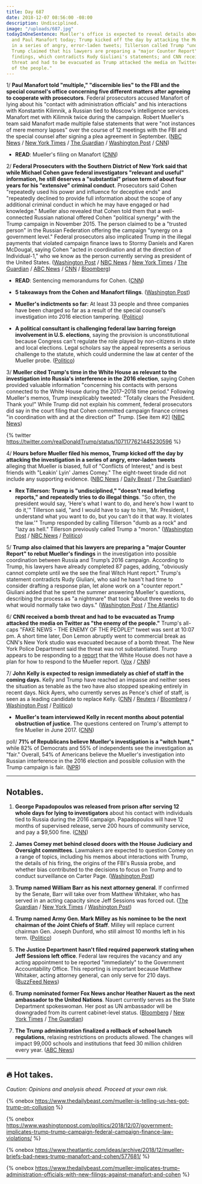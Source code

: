 ```yaml
---
title: Day 687
date: 2018-12-07 08:56:00 -08:00
description: Undisciplined.
image: "/uploads/687.jpg"
todayInOneSentence: Mueller's office is expected to reveal details about Michael Cohen
  and Paul Manafort today; Trump kicked off the day by attacking the Mueller investigation
  in a series of angry, error-laden tweets; Tillerson called Trump "undisciplined";
  Trump claimed that his lawyers are preparing a "major Counter Report" to rebut Mueller's
  findings, which contradicts Rudy Giuliani's statements; and CNN received a bomb
  threat and had to be evacuated as Trump attacked the media on Twitter as "the enemy
  of the people."
---
```


1/ **Paul Manafort told "multiple," "discernible lies" to the FBI and the special counsel's office concerning five different matters after agreeing to cooperate with prosecutors**. Federal prosecutors accused Manafort of lying about his "contact with administration officials" and his interactions with Konstantin Kilimnik, a Russian tied to Moscow's intelligence services. Manafort met with Kilimnik twice during the campaign. Robert Mueller's team said Manafort made multiple false statements that were "not instances of mere memory lapses" over the course of 12 meetings with the FBI and the special counsel after signing a plea agreement in September. ([NBC News](https://www.nbcnews.com/politics/politics-news/paul-manafort-lied-mueller-about-contacts-trump-administration-n945181) / [New York Times](https://www.nytimes.com/2018/12/07/us/politics/manafort-special-counsel-lies.html) / [The Guardian](https://www.theguardian.com/us-news/2018/dec/07/paul-manafort-mueller-special-counsel-filing) / [Washington Post](https://www.washingtonpost.com/politics/mueller-says-manafort-told-discernible-lies-including-about-contacts-with-employee-alleged-to-have-russian-intelligence-ties/2018/12/07/3c9c6172-f99c-11e8-863c-9e2f864d47e7_story.html) / [CNN](https://www.cnn.com/2018/12/07/politics/paul-manafort-robert-mueller-donald-trump/index.html))

* **READ**: Mueller's filing on Manafort ([CNN](https://www.cnn.com/2018/12/07/politics/mueller-manafort-filing/index.html))

2/ **Federal Prosecuters with the Southern District of New York said that while Michael Cohen gave federal investigators "relevant and useful" information, he still deserves a "substantial" prison term of about four years for his "extensive" criminal conduct**. Prosecutors said Cohen "repeatedly used his power and influence for deceptive ends" and "repeatedly declined to provide full information about the scope of any additional criminal conduct in which he may have engaged or had knowledge." Mueller also revealed that Cohen told them that a well-connected Russian national offered Cohen "political synergy" with the Trump campaign in November 2015. The person claimed to be a "trusted person" in the Russian Federation offering the campaign "synergy on a government level." Federal prosecutors also implicated Trump in the illegal payments that violated campaign finance laws to Stormy Daniels and Karen McDougal, saying Cohen "acted in coordination and at the direction of Individual-1," who we know as the person currently serving as president of the United States. ([Washington Post](https://www.washingtonpost.com/world/national-security/federal-prosecutors-recommend-substantial-prison-term-for-former-trump-lawyer-michael-cohen/2018/12/07/e144f248-f7f3-11e8-8c9a-860ce2a8148f_story.html) / [NBC News](https://www.nbcnews.com/politics/politics-news/prosecutors-recommend-substantial-term-imprisonment-michael-cohen-n945191) / [New York Times](https://www.nytimes.com/2018/12/07/nyregion/michael-cohen-sentence.html) / [The Guardian](https://www.theguardian.com/us-news/2018/dec/07/michael-cohen-trump-former-fixer-prison-time) / [ABC News](https://abcnews.go.com/Politics/feds-recommend-substantial-term-imprisonment-michael-cohen-trumps/story?id=59677788) / [CNN](https://www.cnn.com/2018/12/07/politics/michael-cohen-robert-mueller-donald-trump/index.html) / [Bloomberg](https://www.bloomberg.com/news/articles/2018-12-07/trump-ex-lawyer-cohen-should-get-prison-time-u-s-tells-judge))

* **READ**: Sentencing memorandums for Cohen. ([CNN](https://www.cnn.com/2018/12/07/politics/cohen-sentencing-memos/index.html))

* **5 takeaways from the Cohen and Manafort filings**. ([Washington Post](https://www.washingtonpost.com/politics/2018/12/07/takeaways-michael-cohen-sentencing-filings/))

* **Mueller's indictments so far**: At least 33 people and three companies have been charged so far as a result of the special counsel’s investigation into 2016 election tampering. ([Politico](https://www.politico.com/interactives/2018/interactive_mueller-indictments-russia-cohen-manafort/))

* **A political consultant is challenging federal law barring foreign involvement in U.S. elections**, saying the provision is unconstitutional because Congress can't regulate the role played by non-citizens in state and local elections. Legal scholars say the appeal represents a serious challenge to the statute, which could undermine the law at center of the Mueller probe. ([Politico](https://www.politico.com/story/2018/12/08/the-legal-battle-that-could-undermine-law-at-center-of-mueller-probe-1052217))

3/ **Mueller cited Trump's time in the White House as relevant to the investigation into Russia's interference in the 2016 election**, saying Cohen provided valuable information "concerning his contacts with persons connected to the White House during the 2017–2018 time period." Following Mueller's memos, Trump inexplicably tweeted: "Totally clears the President. Thank you!" While Trump did not explain his comment, federal prosecutors did say in the court filing that Cohen committed campaign finance crimes "in coordination with and at the direction of" Trump. \[See item #2\] ([NBC News](https://www.nbcnews.com/news/us-news/court-filings-present-trump-key-figure-multiple-federal-investigations-n945521))

{% twitter https://twitter.com/realDonaldTrump/status/1071177621445230596 %}

4/ **Hours before Mueller filed his memos, Trump kicked off the day by attacking the investigation in a series of angry, error-laden tweets** alleging that Mueller is biased, full of "Conflicts of Interest," and is best friends with "Leakin' Lyin' James Comey." The eight-tweet tirade did not include any supporting evidence. ([NBC News](https://www.nbcnews.com/politics/white-house/trump-goes-tweetstorm-new-mueller-reports-n945151) / [Daily Beast](https://www.thedailybeast.com/trump-attacks-mueller-team-conflicts-of-interest-as-manafort-cohen-filings-loom) / [The Guardian](https://www.theguardian.com/us-news/2018/dec/07/mueller-filings-light-trump-russia-collusion-manafort-cohen))

* **Rex Tillerson: Trump is "undisciplined," "doesn't read briefing reports," and repeatedly tries to do illegal things**. "So often, the president would say, 'Here's what I want to do, and here's how I want to do it,'" Tillerson said, "and I would have to say to him, 'Mr. President, I understand what you want to do, but you can't do it that way. It violates the law.'" Trump responded by calling Tillerson "dumb as a rock" and "lazy as hell." Tillerson previously called Trump a "moron." ([Washington Post](https://www.washingtonpost.com/politics/2018/12/07/rex-tillerson-trump-undisciplined-doesnt-like-read-tries-do-illegal-things/) / [NBC News](https://www.nbcnews.com/politics/politics-news/tillerson-says-he-often-had-tell-trump-his-directive-violates-n945176) / [Politico](https://www.politico.com/story/2018/12/07/trump-tillerson-dumb-lazy-1051485))

5/ **Trump also claimed that his lawyers are preparing a "major Counter Report" to rebut Mueller's findings** in the investigation into possible coordination between Russia and Trump’s 2016 campaign. According to Trump, his lawyers have already completed 87 pages, adding, "obviously cannot complete until we the see the final Witch Hunt report." Trump's statement contradicts Rudy Giuliani, who said he hasn't had time to consider drafting a response plan, let alone work on a "counter report." Giuliani added that he spent the summer answering Mueller's questions, describing the process as "a nightmare" that took "about three weeks to do what would normally take two days." ([Washington Post](https://www.washingtonpost.com/politics/trump-unleashes-fresh-tirade-against-mueller-ahead-of-key-court-filings-expected-friday/2018/12/07/4ba2d57c-fa12-11e8-863c-9e2f864d47e7_story.html) / [The Atlantic](https://www.theatlantic.com/politics/archive/2018/12/trump-white-house-has-no-plan-counter-mueller-report/577417/))

6/ **CNN received a bomb threat and had to be evacuated as Trump attacked the media on Twitter as "the enemy of the people."** Trump's all-caps "FAKE NEWS - THE ENEMY OF THE PEOPLE!" tweet was sent at 10:07 pm. A short time later, Don Lemon abruptly went to commercial break as CNN's New York studio was evacuated because of a bomb threat. The New York Police Department said the threat was not substantiated. Trump appears to be responding to a [report](https://www.theatlantic.com/politics/archive/2018/12/trump-white-house-has-no-plan-counter-mueller-report/577417/) that the White House does not have a plan for how to respond to the Mueller report. ([Vox](https://www.vox.com/2018/12/7/18130370/cnn-bomb-threat-trump-tweets-fake-news) / [CNN](https://www.cnn.com/2018/12/06/us/cnn-new-york-bomb-threat-evacuation/index.html))

7/ **John Kelly is expected to resign immediately as chief of staff in the coming days.** Kelly and Trump have reached an impasse and neither sees the situation as tenable as the two have also stopped speaking entirely in recent days. Nick Ayers, who currently serves as Pence's chief of staff, is seen as a leading candidate to replace Kelly. ([CNN](https://www.cnn.com/2018/12/07/politics/john-kelly-chief-of-staff-donald-trump/index.html) / [Reuters](https://www.reuters.com/article/us-usa-trump-kelly-idUSKBN1O61DV) / [Bloomberg](https://www.bloomberg.com/news/articles/2018-12-07/john-kelly-s-white-house-exit-seen-as-certain-ayers-may-get-job) / [Washington Post](https://www.washingtonpost.com/politics/trump-announces-changes-to-his-cabinet-white-house-chief-of-staff-may-be-gone-soon/2018/12/07/fc64830a-fa1d-11e8-863c-9e2f864d47e7_story.html) / [Politico](https://www.politico.com/story/2018/12/07/john-kelly-resign-white-house-1049705))

* **Mueller's team interviewed Kelly in recent months about potential obstruction of justice**. The questions centered on Trump's attempt to fire Mueller in June 2017. ([CNN](https://www.cnn.com/2018/12/07/politics/robert-mueller-john-kelly-obstruction-investigation/index.html))

poll/ **71% of Republicans believe Mueller's investigation is a "witch hunt,"** while 82% of Democrats and 55% of independents see the investigation as "fair." Overall, 54% of Americans believe the Mueller's investigation into Russian interference in the 2016 election and possible collusion with the Trump campaign is fair. ([NPR](https://www.npr.org/2018/12/07/674315848/poll-republicans-are-only-group-that-mostly-sees-mueller-probe-as-a-witch-hunt))

---

## Notables.

1. **George Papadopoulos was released from prison after serving 12 whole days for lying to investigators** about his contact with individuals tied to Russia during the 2016 campaign. Papadopoulos will have 12 months of supervised release, serve 200 hours of community service, and pay a $9,500 fine. ([CNN](https://www.cnn.com/2018/12/07/politics/george-papadopoulos-prison/index.html))

2. **James Comey met behind closed doors with the House Judiciary and Oversight committees**. Lawmakers are expected to question Comey on a range of topics, including his memos about interactions with Trump, the details of his firing, the origins of the FBI's Russia probe, and whether bias contributed to the decisions to focus on Trump and to conduct surveillance on Carter Page. ([Washington Post](https://www.washingtonpost.com/powerpost/former-fbi-director-comey-to-testify-in-house-gop-probe/2018/12/06/8c1049f6-f9b2-11e8-8d64-4e79db33382f_story.html))

3. **Trump named William Barr as his next attorney general**. If confirmed by the Senate, Barr will take over from Matthew Whitaker, who has served in an acting capacity since Jeff Sessions was forced out. ([The Guardian](https://www.theguardian.com/us-news/2018/dec/07/donald-trump-nominates-william-barr-attorney-general) / [New York Times](https://www.nytimes.com/2018/12/07/us/politics/trump-barr-kelly.html) / [Washington Post](https://www.washingtonpost.com/world/national-security/trump-confirms-he-will-pick-william-barr-as-his-next-attorney-general/2018/12/07/6e8d28ba-fa2d-11e8-863c-9e2f864d47e7_story.html))

4. **Trump named Army Gen. Mark Milley as his nominee to be the next chairman of the Joint Chiefs of Staff**. Milley will replace current chairman Gen. Joseph Dunford, who still almost 10 months left in his term. ([Politico](https://www.politico.com/story/2018/12/08/trump-names-army-chief-as-next-joint-chiefs-chairman-1052223))

5. **The Justice Department hasn't filed required paperwork stating when Jeff Sessions left office**. Federal law requires the vacancy and any acting appointment to be reported "immediately" to the Government Accountability Office. This reporting is important because Matthew Whitaker, acting attorney general, can only serve for 210 days. ([BuzzFeed News](https://www.buzzfeednews.com/article/chrisgeidner/justice-department-sessions-whitaker-gao))

6. **Trump nominated former Fox News anchor Heather Nauert as the next ambassador to the United Nations**. Nauert currently serves as the State Department spokeswoman. Her post as UN ambassador will be downgraded from its current cabinet-level status. ([Bloomberg](https://www.bloomberg.com/news/articles/2018-12-07/trump-says-heather-nauert-will-replace-haley-as-un-ambassador) / [New York Times](https://www.nytimes.com/2018/12/06/us/politics/heather-nauert-united-nations.html) / [The Guardian](https://www.theguardian.com/us-news/2018/dec/06/heather-nauert-un-ambassador-pick-trump))

7. **The Trump administration finalized a rollback of school lunch regulations**, relaxing restrictions on products allowed. The changes will impact 99,000 schools and institutions that feed 30 million children every year. ([ABC News](https://abcnews.go.com/Politics/trump-administration-finalizes-rollback-school-lunch-regulations-championed/story?id=59661517))

---

## 🔥 Hot takes.

*Caution: Opinions and analysis ahead. Proceed at your own risk.*

{% onebox https://www.thedailybeast.com/mueller-is-telling-us-hes-got-trump-on-collusion %}

{% onebox https://www.washingtonpost.com/politics/2018/12/07/government-implicates-trump-trump-campaign-federal-campaign-finance-law-violations/ %}

{% onebox https://www.theatlantic.com/ideas/archive/2018/12/mueller-briefs-bad-news-trump-manafort-and-cohen/577681/ %}

{% onebox https://www.thedailybeast.com/mueller-implicates-trump-administration-officials-with-new-filings-against-manafort-and-cohen %}
